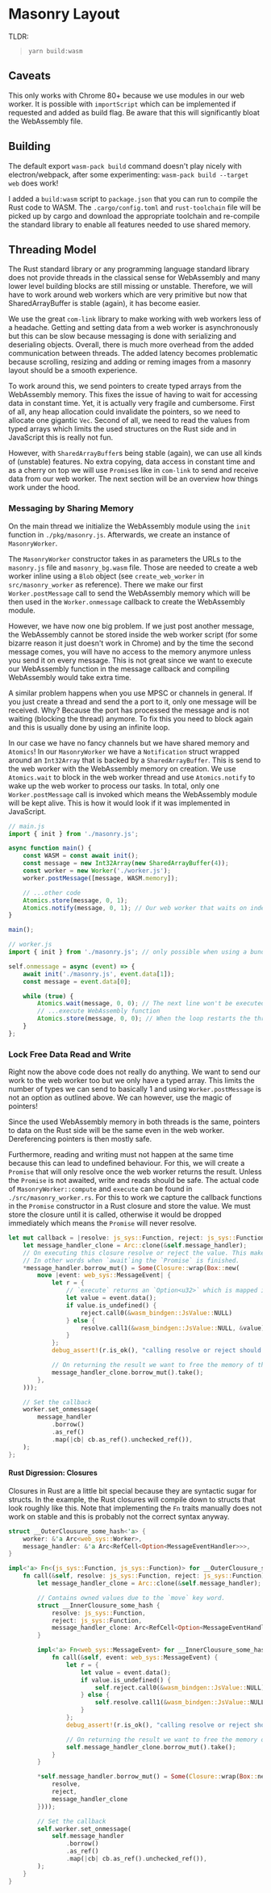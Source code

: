 # Masonry Layout

TLDR:

> `yarn build:wasm`

## Caveats

This only works with Chrome 80+ because we use modules in our web worker. It is possible with `importScript` which can be implemented if requested and added as build flag. Be aware that this will significantly bloat the WebAssembly file.

## Building

The default export `wasm-pack build` command doesn't play nicely with electron/webpack,
after some experimenting: `wasm-pack build --target web` does work!

I added a `build:wasm` script to `package.json` that you can run to compile the Rust code to WASM. The `.cargo/config.toml` and `rust-toolchain` file will be picked up by cargo and download the appropriate toolchain and re-compile the standard library to enable all features needed to use shared memory.

## Threading Model

The Rust standard library or any programming language standard library does not provide threads in the classical sense for WebAssembly and many lower level building blocks are still missing or unstable. Therefore, we will have to work around web workers which are very primitive but now that SharedArrayBuffer is stable (again), it has become easier.

We use the great `com-link` library to make working with web workers less of a headache. Getting and setting data from a web worker is asynchronously but this can be slow because messaging is done with serializing and deserialing objects. Overall, there is much more overhead from the added communication between threads. The added latency becomes problematic because scrolling, resizing and adding or reming images from a masonry layout should be a smooth experience.

To work around this, we send pointers to create typed arrays from the WebAssembly memory. This fixes the issue of having to wait for accessing data in constant time. Yet, it is actually very fragile and cumbersome. First of all, any heap allocation could invalidate the pointers, so we need to allocate one gigantic `Vec`. Second of all, we need to read the values from typed arrays which limits the used structures on the Rust side and in JavaScript this is really not fun.

However, with `SharedArrayBuffer`s being stable (again), we can use all kinds of (unstable) features. No extra copying, data access in constant time and as a cherry on top we will use `Promise`s like in `com-link` to send and receive data from our web worker. The next section will be an overview how things work under the hood.

### Messaging by Sharing Memory

On the main thread we initialize the WebAssembly module using the `init` function in `./pkg/masonry.js`. Afterwards, we create an instance of `MasonryWorker`.

The `MasonryWorker` constructor takes in as parameters the URLs to the `masonry.js` file and `masonry_bg.wasm` file. Those are needed to create a web worker inline using a `Blob` object (see `create_web_worker` in `src/masonry_worker` as reference).
There we make our first `Worker.postMessage` call to send the WebAssembly memory which will be then used in the `Worker.onmessage` callback to create the WebAssembly module.

However, we have now one big problem. If we just post another message, the WebAssembly cannot be stored inside the web worker script (for some bizarre reason it just doesn't work in Chrome) and by the time the second message comes, you will have no access to the memory anymore unless you send it on every message. This is not great since we want to execute our WebAssembly function in the message callback and compiling WebAssembly would take extra time.

A similar problem happens when you use MPSC or channels in general. If you just create a thread and send the a port to it, only one message will be received. Why? Because the port has processed the message and is not waiting (blocking the thread) anymore. To fix this you need to block again and this is usually done by using an infinite loop.

In our case we have no fancy channels but we have shared memory and `Atomics`! In our `MasonryWorker` we have a `Notification` struct wrapped around an `Int32Array` that is backed by a `SharedArrayBuffer`. This is send to the web worker with the WebAssembly memory on creation. We use `Atomics.wait` to block in the web worker thread and use `Atomics.notify` to wake up the web worker to process our tasks. In total, only one `Worker.postMessage` call is invoked which means the WebAssembly module will be kept alive. This is how it would look if it was implemented in JavaScript.

```js
// main.js
import { init } from './masonry.js';

async function main() {
    const WASM = const await init();
    const message = new Int32Array(new SharedArrayBuffer(4));
    const worker = new Worker('./worker.js');
    worker.postMessage([message, WASM.memory]);

    // ...other code
    Atomics.store(message, 0, 1);
    Atomics.notify(message, 0, 1); // Our web worker that waits on index 0 will be notified!
}

main();

// worker.js
import { init } from './masonry.js'; // only possible when using a bundler like Webpack or Chrome 80+...

self.onmessage = async (event) => {
    await init('./masonry.js', event.data[1]);
    const message = event.data[0];

    while (true) {
        Atomics.wait(message, 0, 0); // The next line won't be executed until message[0] is not equal 0.
        // ...execute WebAssembly function
        Atomics.store(message, 0, 0); // When the loop restarts the thread will block again.
    }
};
```

### Lock Free Data Read and Write

Right now the above code does not really do anything. We want to send our work to the web worker too but we only have a typed array. This limits the number of types we can send to basically 1 and using `Worker.postMessage` is not an option as outlined above. We can however, use the magic of pointers!

Since the used WebAssembly memory in both threads is the same, pointers to data on the Rust side will be the same even in the web worker. Dereferencing pointers is then mostly safe.

Furthermore, reading and writing must not happen at the same time because this can lead to undefined behaviour. For this, we will create a `Promise` that will only resolve once the web worker returns the result. Unless the `Promise` is not awaited, write and reads should be safe. The actual code of `MasonryWorker::compute` and `execute` can be found in `./src/masonry_worker.rs`. For this to work we capture the callback functions in the `Promise` constructor in a Rust closure and store the value. We must store the closure until it is called, otherwise it would be dropped immediately which means the `Promise` will never resolve.

```rs
let mut callback = |resolve: js_sys::Function, reject: js_sys::Function| {
    let message_handler_clone = Arc::clone(&self.message_handler);
    // On executing this closure resolve or reject the value. This make the program continue again.
    // In other words when `await`ing the `Promise` is finished.
    *message_handler.borrow_mut() = Some(Closure::wrap(Box::new(
        move |event: web_sys::MessageEvent| {
            let r = {
                // `execute` returns an `Option<u32>` which is mapped in JavaScript as `number | undefined`.
                let value = event.data();
                if value.is_undefined() {
                    reject.call0(&wasm_bindgen::JsValue::NULL)
                } else {
                    resolve.call1(&wasm_bindgen::JsValue::NULL, &value)
                }
            };
            debug_assert!(r.is_ok(), "calling resolve or reject should never fail");

            // On returning the result we want to free the memory of this Rust closure.
            message_handler_clone.borrow_mut().take();
        },
    )));

    // Set the callback
    worker.set_onmessage(
        message_handler
            .borrow()
            .as_ref()
            .map(|cb| cb.as_ref().unchecked_ref()),
    );
};
```

#### Rust Digression: Closures

Closures in Rust are a little bit special because they are syntactic sugar for structs. In the example, the Rust closures will compile down to structs that look roughly like this. Note that implementing the `Fn` traits manually does not work on stable and this is probably not the correct syntax anyway.

```rs
struct __OuterClousure_some_hash<'a> {
    worker: &'a Arc<web_sys::Worker>,
    message_handler: &'a Arc<RefCell<Option<MessageEventHandler>>>,
}

impl<'a> Fn<(js_sys::Function, js_sys::Function)> for __OuterClousure_some_hash<'a> {
    fn call(&self, resolve: js_sys::Function, reject: js_sys::Function) {
        let message_handler_clone = Arc::clone(&self.message_handler);

        // Contains owned values due to the `move` key word.
        struct __InnerClousure_some_hash {
            resolve: js_sys::Function,
            reject: js_sys::Function,
            message_handler_clone: Arc<RefCell<Option<MessageEventHandler>>>,
        }

        impl<'a> Fn<web_sys::MessageEvent> for __InnerClousure_some_hash {
            fn call(&self, event: web_sys::MessageEvent) {
                let r = {
                    let value = event.data();
                    if value.is_undefined() {
                        self.reject.call0(&wasm_bindgen::JsValue::NULL)
                    } else {
                        self.resolve.call1(&wasm_bindgen::JsValue::NULL, &value)
                    }
                };
                debug_assert!(r.is_ok(), "calling resolve or reject should never fail");

                // On returning the result we want to free the memory of this Rust closure.
                self.message_handler_clone.borrow_mut().take();
            }
        }

        *self.message_handler.borrow_mut() = Some(Closure::wrap(Box::new(__InnerClousure_some_hash {
            resolve,
            reject,
            message_handler_clone
        })));

        // Set the callback
        self.worker.set_onmessage(
            self.message_handler
                .borrow()
                .as_ref()
                .map(|cb| cb.as_ref().unchecked_ref()),
        );
    }
}
```
